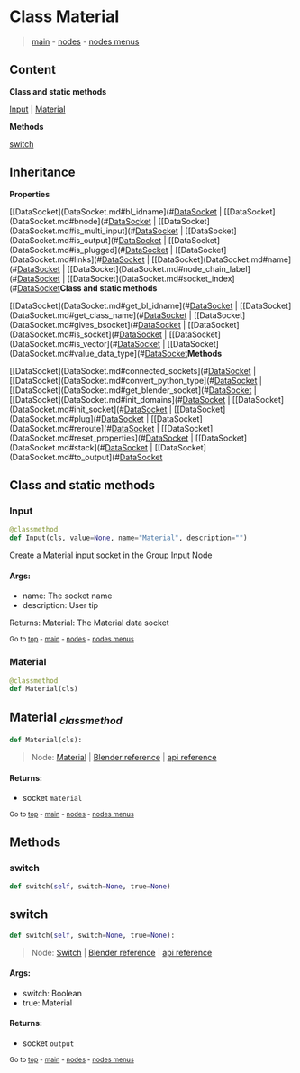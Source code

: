 # Class Material

> [main](../index.md) - [nodes](nodes.md) - [nodes menus](nodes_menus.md)

## Content



**Class and static methods**

[Input](#Input) | [Material](#Material)

**Methods**

[switch](#switch)

## Inheritance

**Properties**

[[DataSocket](DataSocket.md#bl_idname](#[DataSocket](DataSocket.md#bl_idname) | [[DataSocket](DataSocket.md#bnode](#[DataSocket](DataSocket.md#bnode) | [[DataSocket](DataSocket.md#is_multi_input](#[DataSocket](DataSocket.md#is_multi_input) | [[DataSocket](DataSocket.md#is_output](#[DataSocket](DataSocket.md#is_output) | [[DataSocket](DataSocket.md#is_plugged](#[DataSocket](DataSocket.md#is_plugged) | [[DataSocket](DataSocket.md#links](#[DataSocket](DataSocket.md#links) | [[DataSocket](DataSocket.md#name](#[DataSocket](DataSocket.md#name) | [[DataSocket](DataSocket.md#node_chain_label](#[DataSocket](DataSocket.md#node_chain_label) | [[DataSocket](DataSocket.md#socket_index](#[DataSocket](DataSocket.md#socket_index)**Class and static methods**

[[DataSocket](DataSocket.md#get_bl_idname](#[DataSocket](DataSocket.md#get_bl_idname) | [[DataSocket](DataSocket.md#get_class_name](#[DataSocket](DataSocket.md#get_class_name) | [[DataSocket](DataSocket.md#gives_bsocket](#[DataSocket](DataSocket.md#gives_bsocket) | [[DataSocket](DataSocket.md#is_socket](#[DataSocket](DataSocket.md#is_socket) | [[DataSocket](DataSocket.md#is_vector](#[DataSocket](DataSocket.md#is_vector) | [[DataSocket](DataSocket.md#value_data_type](#[DataSocket](DataSocket.md#value_data_type)**Methods**

[[DataSocket](DataSocket.md#connected_sockets](#[DataSocket](DataSocket.md#connected_sockets) | [[DataSocket](DataSocket.md#convert_python_type](#[DataSocket](DataSocket.md#convert_python_type) | [[DataSocket](DataSocket.md#get_blender_socket](#[DataSocket](DataSocket.md#get_blender_socket) | [[DataSocket](DataSocket.md#init_domains](#[DataSocket](DataSocket.md#init_domains) | [[DataSocket](DataSocket.md#init_socket](#[DataSocket](DataSocket.md#init_socket) | [[DataSocket](DataSocket.md#plug](#[DataSocket](DataSocket.md#plug) | [[DataSocket](DataSocket.md#reroute](#[DataSocket](DataSocket.md#reroute) | [[DataSocket](DataSocket.md#reset_properties](#[DataSocket](DataSocket.md#reset_properties) | [[DataSocket](DataSocket.md#stack](#[DataSocket](DataSocket.md#stack) | [[DataSocket](DataSocket.md#to_output](#[DataSocket](DataSocket.md#to_output)

## Class and static methods

### Input

```python
@classmethod
def Input(cls, value=None, name="Material", description="")
```

 Create a Material input socket in the Group Input Node

#### Args:
- name: The socket name
- description: User tip
    
Returns:
    Material: The Material data socket




<sub>Go to [top](#class-Collection) - [main](../index.md) - [nodes](nodes.md) - [nodes menus](nodes_menus.md)</sub>

### Material

```python
@classmethod
def Material(cls)
```



## Material <sub>*classmethod*</sub>

```python
def Material(cls):

```
> Node: [Material](GeometryNodeInputMaterial.md) | [Blender reference](https://docs.blender.org/manual/en/latest/modeling/geometry_nodes/input/material.html) | [api reference](https://docs.blender.org/api/current/bpy.types.GeometryNodeInputMaterial.html)

#### Returns:
- socket `material`






<sub>Go to [top](#class-Collection) - [main](../index.md) - [nodes](nodes.md) - [nodes menus](nodes_menus.md)</sub>

## Methods

### switch

```python
def switch(self, switch=None, true=None)
```



## switch

```python
def switch(self, switch=None, true=None):

```
> Node: [Switch](GeometryNodeSwitch.md) | [Blender reference](https://docs.blender.org/manual/en/latest/modeling/geometry_nodes/utilities/switch.html) | [api reference](https://docs.blender.org/api/current/bpy.types.GeometryNodeSwitch.html)

#### Args:
- switch: Boolean
- true: Material

#### Returns:
- socket `output`






<sub>Go to [top](#class-Collection) - [main](../index.md) - [nodes](nodes.md) - [nodes menus](nodes_menus.md)</sub>

